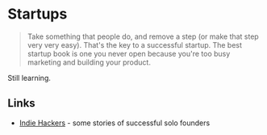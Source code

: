 # Startups
> Take something that people do, and remove a step (or make that step very very easy). That's the key to a successful startup.
> The best startup book is one you never open because you're too busy marketing and building your product.

Still learning.

## Links
- [Indie Hackers](https://www.indiehackers.com/) - some stories of successful solo founders